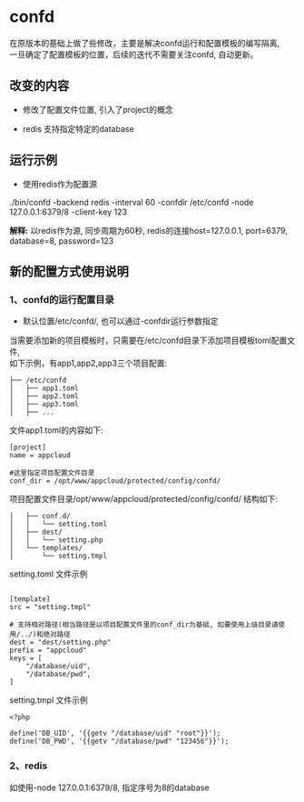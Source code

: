 # confd

在原版本的基础上做了些修改，主要是解决confd运行和配置模板的编写隔离,  
一旦确定了配置模板的位置，后续的迭代不需要关注confd, 自动更新。

## 改变的内容

- 修改了配置文件位置, 引入了project的概念

- redis 支持指定特定的database

## 运行示例

- 使用redis作为配置源

./bin/confd  -backend redis -interval 60 -confdir /etc/confd -node 127.0.0.1:6379/8 -client-key 123  

**解释:** 以redis作为源, 同步周期为60秒, redis的连接host=127.0.0.1, port=6379, database=8, password=123

## 新的配置方式使用说明

### 1、confd的运行配置目录

- 默认位置/etc/confd/, 也可以通过-confdir运行参数指定

当需要添加新的项目模板时，只需要在/etc/confd目录下添加项目模板toml配置文件,  
如下示例，有app1,app2,app3三个项目配置:  

```
├── /etc/confd  
│   ├── app1.toml  
│   ├── app2.toml  
│   ├── app3.toml  
│   ├── ...  

```

文件app1.toml的内容如下:

```
[project]
name = appcloud

#这里指定项目配置文件目录
conf_dir = /opt/www/appcloud/protected/config/confd/

```

项目配置文件目录/opt/www/appcloud/protected/config/confd/ 结构如下:  

```
│   ├── conf.d/  
│   │   └── setting.toml  
│   ├── dest/  
│   │   └── setting.php  
│   └── templates/  
│       └── setting.tmpl  
```

setting.toml 文件示例  

```

[template]
src = "setting.tmpl"

# 支持相对路径(相当路径是以项目配置文件里的conf_dir为基础, 如要使用上级目录请使用/../)和绝对路径
dest = "dest/setting.php"
prefix = "appcloud"
keys = [
    "/database/uid",
    "/database/pwd",
]

```

setting.tmpl 文件示例  

```
<?php

define('DB_UID', '{{getv "/database/uid" "root"}}');
define('DB_PWD', '{{getv "/database/pwd" "123456"}}');

```

### 2、redis

如使用-node 127.0.0.1:6379/8, 指定序号为8的database

